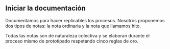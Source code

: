 ## **Iniciar la documentación**

Documentamos para hacer replicables los procesos. Nosotros proponemos dos tipos de notas: la nota ordinaria y la nota que llamamos hito.

Todas las notas son de naturaleza colectiva y se elaboran durante el proceso mismo de prototipado respetando cinco reglas de oro.

